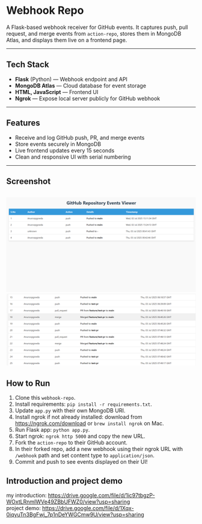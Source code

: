 # Webhook Repo

A Flask-based webhook receiver for GitHub events. It captures push, pull request, and merge events from `action-repo`, stores them in MongoDB Atlas, and displays them live on a frontend page.

---

## Tech Stack

- **Flask** (Python) — Webhook endpoint and API
- **MongoDB Atlas** — Cloud database for event storage
- **HTML, JavaScript** — Frontend UI
- **Ngrok** — Expose local server publicly for GitHub webhook

---

## Features

- Receive and log GitHub push, PR, and merge events
- Store events securely in MongoDB
- Live frontend updates every 15 seconds
- Clean and responsive UI with serial numbering

---

## Screenshot

![1751526858762](image/README/1751526858762.png)
![new_image](image/README/new_image.png)
---

## How to Run

1. Clone this `webhook-repo`.
2. Install requirements: `pip install -r requirements.txt`.
3. Update `app.py` with their own MongoDB URI.
4. Install ngrok if not already installed: download from https://ngrok.com/download or `brew install ngrok` on Mac.
5. Run Flask app: `python app.py`.
6. Start ngrok: `ngrok http 5000` and copy the new URL.
7. Fork the `action-repo` to their GitHub account.
8. In their forked repo, add a new webhook using their ngrok URL with `/webhook` path and set content type to `application/json`.
9. Commit and push to see events displayed on their UI!

## Introduction and project demo
my introduction:  https://drive.google.com/file/d/1ic97tbgzP-WOxtLRnmIWVe49ZBbUFWZ0/view?usp=sharing  
project demo:     https://drive.google.com/file/d/1Xqx-0iqyuTn3BgFwj_7p1nDeYWGCmw9U/view?usp=sharing
    
